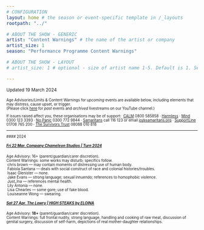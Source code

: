 ```yaml
---
# CONFIGURATION
layout: home # the season or event-specific template in /_layouts
rootpath: "../"

# ABOUT THE SHOW - GENERIC
artist: "Content Warnings" # the name of the artist or company
artist_size: 1
season: "Performance Programme Content Warnings"

# ABOUT THE SHOW - LAYOUT
# artist_size: 1 # optional - size of artist name 1-5. Default is 1. Set longer names to lower values

---
```

<small>Updated 19 March 2024<small>        
        
Age Advisories/Limits & Content Warnings for *upcoming* events are available below, including elements that may distress, cause upset, or trigger.<br>(Please click [here](/archive/warnings) for *past* events and *archived* livestreams on our YouTube channel.)         
         
If issues raised affect you, these organisations may be of support:&nbsp;&nbsp;<a href="https://thecalmzone.net" target="_blank">CALM</a> 0800 585858 · <a href="https://harmless.org.uk" target="_blank">Harmless</a> · <a href="https://mind.org.uk" target="_blank">Mind</a> 0300 123 3393 · <a href="https://nopanic.org.uk" target="_blank">No Panic</a> 0300 772 9844 · <a href="https://samaritans.org" target="_blank">Samaritans</a> call 116 123 or email jo@samaritans.org · <a href="https://supportline.org.uk" target="_blank">SupportLine</a> 01708 765 200 · <a href="https://www.thesurvivorstrust.org" target="_blank">The Survivors Trust</a> 08088 010 818        
<hr>         
#### 2024         

##### [Fri 22 Mar. Company Chameleon Studios | Turn 2024](/current/2024-turn)         
Age Advisory: 16+ (parent/guardian/carer discretion).<br>Content Warnings: some works may disturb; specifics follow.<br>&nbsp;chris brown — may contain moments of distressing use of human body.<br>&nbsp;Fabíola Santana — deals with social construct of race and colonial histories/troubles.<br>&nbsp;Isaac Glenister — none.<br>&nbsp;Jake Evans — strong language; sexual innuendo; references to homophobic violence.<br>&nbsp;Just_Ina — references mental health.<br>&nbsp;Lily Antonia — none.<br>&nbsp;Lisa Chearles — some gore; use of fake blood.<br>&nbsp;Louiseanne Wong — swearing.         
         
##### [Sat 27 Apr. The Lowry | *HIGH STEAKS* by ELOINA](/current/2024/ELOINA)          
Age Advisory: **18+** (parent/guardian/carer discretion).<br>Content Warnings: full frontal nudity, strong language, handling and cooking of raw meat, discussion of genital surgery, discussion of self-harm, depictions of real mother-daughter relationships.
